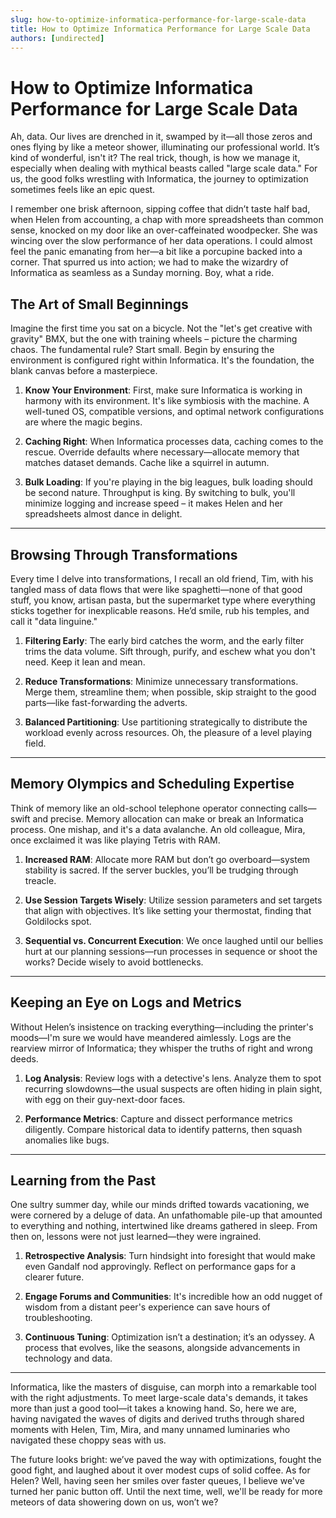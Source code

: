 ```yaml
---
slug: how-to-optimize-informatica-performance-for-large-scale-data
title: How to Optimize Informatica Performance for Large Scale Data
authors: [undirected]
---
```



# How to Optimize Informatica Performance for Large Scale Data

Ah, data. Our lives are drenched in it, swamped by it—all those zeros and ones flying by like a meteor shower, illuminating our professional world. It’s kind of wonderful, isn't it? The real trick, though, is how we manage it, especially when dealing with mythical beasts called "large scale data." For us, the good folks wrestling with Informatica, the journey to optimization sometimes feels like an epic quest. 

I remember one brisk afternoon, sipping coffee that didn’t taste half bad, when Helen from accounting, a chap with more spreadsheets than common sense, knocked on my door like an over-caffeinated woodpecker. She was wincing over the slow performance of her data operations. I could almost feel the panic emanating from her—a bit like a porcupine backed into a corner. That spurred us into action; we had to make the wizardry of Informatica as seamless as a Sunday morning. Boy, what a ride.

## The Art of Small Beginnings

Imagine the first time you sat on a bicycle. Not the "let's get creative with gravity" BMX, but the one with training wheels – picture the charming chaos. The fundamental rule? Start small. Begin by ensuring the environment is configured right within Informatica. It's the foundation, the blank canvas before a masterpiece. 

1. **Know Your Environment**: First, make sure Informatica is working in harmony with its environment. It's like symbiosis with the machine. A well-tuned OS, compatible versions, and optimal network configurations are where the magic begins.
   
2. **Caching Right**: When Informatica processes data, caching comes to the rescue. Override defaults where necessary—allocate memory that matches dataset demands. Cache like a squirrel in autumn.

3. **Bulk Loading**: If you're playing in the big leagues, bulk loading should be second nature. Throughput is king. By switching to bulk, you'll minimize logging and increase speed – it makes Helen and her spreadsheets almost dance in delight.

---

## Browsing Through Transformations

Every time I delve into transformations, I recall an old friend, Tim, with his tangled mass of data flows that were like spaghetti—none of that good stuff, you know, artisan pasta, but the supermarket type where everything sticks together for inexplicable reasons. He’d smile, rub his temples, and call it "data linguine."

1. **Filtering Early**: The early bird catches the worm, and the early filter trims the data volume. Sift through, purify, and eschew what you don't need. Keep it lean and mean.

2. **Reduce Transformations**: Minimize unnecessary transformations. Merge them, streamline them; when possible, skip straight to the good parts—like fast-forwarding the adverts.

3. **Balanced Partitioning**: Use partitioning strategically to distribute the workload evenly across resources. Oh, the pleasure of a level playing field.

---

## Memory Olympics and Scheduling Expertise

Think of memory like an old-school telephone operator connecting calls—swift and precise. Memory allocation can make or break an Informatica process. One mishap, and it's a data avalanche. An old colleague, Mira, once exclaimed it was like playing Tetris with RAM.

1. **Increased RAM**: Allocate more RAM but don’t go overboard—system stability is sacred. If the server buckles, you’ll be trudging through treacle.

2. **Use Session Targets Wisely**: Utilize session parameters and set targets that align with objectives. It’s like setting your thermostat, finding that Goldilocks spot.

3. **Sequential vs. Concurrent Execution**: We once laughed until our bellies hurt at our planning sessions—run processes in sequence or shoot the works? Decide wisely to avoid bottlenecks.

---

## Keeping an Eye on Logs and Metrics

Without Helen’s insistence on tracking everything—including the printer's moods—I'm sure we would have meandered aimlessly. Logs are the rearview mirror of Informatica; they whisper the truths of right and wrong deeds.

1. **Log Analysis**: Review logs with a detective's lens. Analyze them to spot recurring slowdowns—the usual suspects are often hiding in plain sight, with egg on their guy-next-door faces.

2. **Performance Metrics**: Capture and dissect performance metrics diligently. Compare historical data to identify patterns, then squash anomalies like bugs. 

---

## Learning from the Past

One sultry summer day, while our minds drifted towards vacationing, we were cornered by a deluge of data. An unfathomable pile-up that amounted to everything and nothing, intertwined like dreams gathered in sleep. From then on, lessons were not just learned—they were ingrained.

1. **Retrospective Analysis**: Turn hindsight into foresight that would make even Gandalf nod approvingly. Reflect on performance gaps for a clearer future.

2. **Engage Forums and Communities**: It's incredible how an odd nugget of wisdom from a distant peer's experience can save hours of troubleshooting.

3. **Continuous Tuning**: Optimization isn’t a destination; it’s an odyssey. A process that evolves, like the seasons, alongside advancements in technology and data.

---

Informatica, like the masters of disguise, can morph into a remarkable tool with the right adjustments. To meet large-scale data's demands, it takes more than just a good tool—it takes a knowing hand. So, here we are, having navigated the waves of digits and derived truths through shared moments with Helen, Tim, Mira, and many unnamed luminaries who navigated these choppy seas with us. 

The future looks bright: we’ve paved the way with optimizations, fought the good fight, and laughed about it over modest cups of solid coffee. As for Helen? Well, having seen her smiles over faster queues, I believe we've turned her panic button off. Until the next time, well, we'll be ready for more meteors of data showering down on us, won’t we?